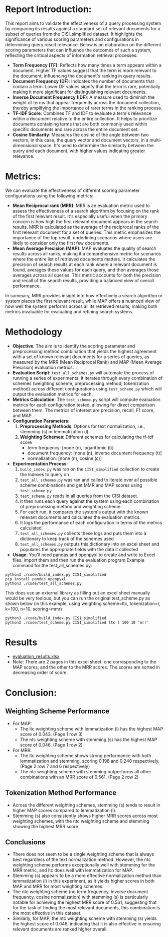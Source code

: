 # **Report Introduction:**
   This report aims to validate the effectiveness of a query processing system by comparing its results against a standard set of relevant documents for a subset of queries from the CISI_simplified dataset. It highlights the significance of various scoring parameters and configurations in determining query result relevance. Below is an elaboration on the different scoring parameters that can influence the outcomes of such a system, reflecting the critical aspects of information retrieval processes:

   - **Term Frequency (TF)**: Reflects how many times a term appears within a document. Higher TF values suggest that the term is more relevant to the document, influencing the document's ranking in query results.
   - **Document Frequency (DF)**: Indicates the number of documents that contain a term. Lower DF values signify that the term is rare, potentially making it more significant for distinguishing relevant documents.
   - **Inverse Document Frequency (IDF)**: A measure used to diminish the weight of terms that appear frequently across the document collection, thereby amplifying the importance of rarer terms in the ranking process.
   - **TF-IDF Score**: Combines TF and IDF to evaluate a term's relevance within a document relative to the entire collection. It helps to prioritize documents containing terms that are both commonly used within specific documents and rare across the entire document set.
   - **Cosine Similarity**: Measures the cosine of the angle between two vectors, in this case, the query vector and document vectors, in a multi-dimensional space. It's used to determine the similarity between the query and each document, with higher values indicating greater relevance.
   
# **Metrics:**
   We can evaluate the effectiveness of different scoring parameter configurations using the following metrics:
   - **Mean Reciprocal rank (MRR)**: MRR is an evaluation metric used to assess the effectiveness of a search algorithm by focusing on the rank of the first relevant result. It's especially useful when the primary concern is how high the first relevant document appears in the search results. MRR is calculated as the average of the reciprocal ranks of the first relevant document for a set of queries. This metric emphasizes the importance of the top result, underlining scenarios where users are likely to consider only the first few documents.
   - **Mean Average Precision (MAP)**: MAP evaluates the quality of search results across all ranks, making it a comprehensive metric for scenarios where the entire list of retrieved documents matters. It calculates the precision of search results at each rank where a relevant document is found, averages these values for each query, and then averages those averages across all queries. This metric accounts for both the precision and recall of the search results, providing a balanced view of overall performance.

   In summary, MRR provides insight into how effectively a search algorithm or system places the first relevant result, while MAP offers a nuanced view of how well the system performs across all its retrieved results, making both metrics invaluable for evaluating and refining search systems.
   
# **Methodology**
   - **Objective**: The aim is to identify the scoring parameter and preprocessing method combination that yields the highest agreement with a set of known relevant documents for a series of queries, as measured by the MRR (Mean Reciprocal Rank) and MAP (Mean Average Precision) evaluation metrics.
   - **Evaluation Script**: `test_all_schemes.py` will automate the process of running a series of experiments. It iterates through every combination of schemes (weighting scheme, preprocessing method, tokenization method) across different configurations using `test_scheme.py` which will output the evaluation metrics for each. 
   - **Metrics Calculation**: The `test_scheme.py` script will compute evaluation metrics for each configuration tested, allowing for direct comparison between them. The metrics of interest are precision, recall, F1 score, and MAP.
   - **Configuration Parameters**:
     1. **Preprocessing Methods**: Options for text normalization, i.e., stemming (s) or lemmatization (l).
     2. **Weighting Schemes**: Different schemes for calculating the tf-idf score
         - term frequency: [none (n), logarithmic (l)]
         - document frequency: [none (n), inverse document frequency (t)]
         - normalization: [none (n), cosine (c)]
   - **Experimentation Process**:
      1. `build_index.py` was ran on the `CISI_simplified` collection to create the indexes to query on
      2. `test_all_schemes.py` was ran and called to iterate over all possible scheme combinations and get MMR and MAP scores using `test_scheme.py`
      3. `test_scheme.py` reads in all queries from the CISI dataset.
      4. It then runs each query against the system using each combination of preprocessing method and weighting scheme.
      5. For each run, it compares the system's output with the known relevant documents and calculates the evaluation metrics.
      6. It logs the performance of each configuration in terms of the metrics calculated.
      7. `test_all_schemes.py` collects these logs and puts them into a dictionary to keep track of the schemes used
      8. `test_all_schemes.py` outputs this dictionary into an excel sheet and populates the appropriate fields with the data it collected
   - **Usage**:
   You'll need pandas and openpyxl to create and write to Excel files. import them and then run the evaluation program
   Example command for the test_all_schemes.py:
   ```
   python3 ./code/build_index.py CISI_simplified
   pip install pandas openpyxl
   python3 ./code/test_all_schemes.py
   ```
   This does use an external library as filling out an excel sheet manually would be very tedious, but you can run the original test_scheme.py as shown below (in this example, using weighting scheme=ltc, tokenization=l, k=100, n=10, scoring=mmr)
   ```
   python3 ./code/build_index.py CISI_simplified
   python3 ./code/test_scheme.py CISI_simplified ltc l 100 10 'mrr'
   ```

# **Results**
   - [evaluation_results.xlsx](https://github.com/CMPUT-361/cmput361-a4-w24-shubhkaran30546/files/14892538/evaluation_results.xlsx)
   - Note: There are 2 pages in this excel sheet: one corresponding to the MAP scores, and the other to the MRR scores. The scores are sorted in decreasing order of score.

# **Conclusion:**
   ## Weighting Scheme Performance
   - For MAP:
      - The ltc weighting scheme with lemmatization (l) has the highest MAP score of 0.043.   (Page 1 row 3)
      - The ntc weighting scheme with stemming (s) has the highest MAP score of 0.046.       (Page 1 row 2)
   - For MRR:
      - The ltc weighting scheme shows strong performance with both lemmatization and stemming, scoring 0.198 and 0.240 respectively. (Page 2 row 7 and 6 respectively)
      - The ntc weighting scheme with stemming outperforms all other combinations with an MRR score of 0.561. (Page 2 row 2)
   ## Tokenization Method Performance
   - Across the different weighting schemes, stemming (s) tends to result in higher MAP scores compared to lemmatization (l).
   - Stemming (s) also consistently shows higher MRR scores across most weighting schemes, with the ntc weighting scheme and stemming showing the highest MRR score.

   ## Conclusions
   - There does not seem to be a single weighting scheme that is always best regardless of the text normalization method. However, the ntc weighting scheme performs exceptionally well with stemming for the MRR metric, and ltc does well with lemmatization for MAP.
   - Stemming (s) appears to be a more effective normalization method than lemmatization (l) in this experiment, as it yields higher scores in both MAP and MRR for most weighting schemes.
   - The ntc weighting scheme (no term frequency, inverse document frequency, cosine normalization) with stemming (s) is particularly notable for achieving the highest MRR score of 0.561, suggesting that for the task of finding the most relevant documents, this combination is the most effective in this dataset.
   - Similarly, for MAP, the ntc weighting scheme with stemming (s) yields the highest score of 0.046, indicating that it is also effective in ensuring relevant documents are ranked higher overall.
